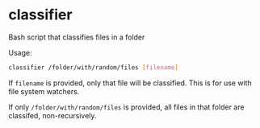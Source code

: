 # classifier
Bash script that classifies files in a folder

Usage:
```bash
classifier /folder/with/random/files [filename]
```
If `filename` is provided, only that file will be classified. This is for use with file system watchers.

If only `/folder/with/random/files` is provided, all files in that folder are classifed, non-recursively.
